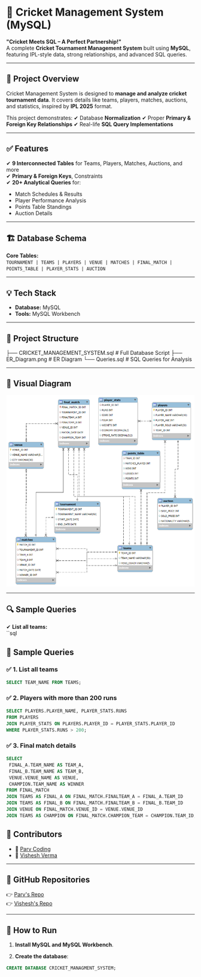 <!-- Banner Image -->


# 🏏 Cricket Management System (MySQL)

**"Cricket Meets SQL – A Perfect Partnership!"**  
A complete **Cricket Tournament Management System** built using **MySQL**, featuring IPL-style data, strong relationships, and advanced SQL queries.

---

## 📌 Project Overview
Cricket Management System is designed to **manage and analyze cricket tournament data**. It covers details like teams, players, matches, auctions, and statistics, inspired by **IPL 2025** format.

This project demonstrates:
✔ Database **Normalization**
✔ Proper **Primary & Foreign Key Relationships**
✔ Real-life **SQL Query Implementations**

---

 
## ✅ Features
✔ **9 Interconnected Tables** for Teams, Players, Matches, Auctions, and more  
✔ **Primary & Foreign Keys**, Constraints  
✔ **20+ Analytical Queries** for:  
   - Match Schedules & Results  
   - Player Performance Analysis  
   - Points Table Standings  
   - Auction Details  

---

## 🏗 Database Schema
**Core Tables:**  
`TOURNAMENT | TEAMS | PLAYERS | VENUE | MATCHES | FINAL_MATCH | POINTS_TABLE | PLAYER_STATS | AUCTION`

---

## 💡 Tech Stack
- **Database:** MySQL  
- **Tools:** MySQL Workbench  

---

## 📂 Project Structure

├── CRICKET_MANAGEMENT_SYSTEM.sql # Full Database Script
├── ER_Diagram.png # ER Diagram
└── Queries.sql # SQL Queries for Analysis


---

## 📸 Visual Diagram  
![ER Diagram](MAIN.SQL\ER_DIAGRAM.png)  

---

## 🔍 Sample Queries
✔ **List all teams:**  
``sql
## 📌 Sample Queries

### ✅ 1. List all teams
```sql
SELECT TEAM_NAME FROM TEAMS;
```

### ✅ 2. Players with more than 200 runs
```sql
SELECT PLAYERS.PLAYER_NAME, PLAYER_STATS.RUNS
FROM PLAYERS
JOIN PLAYER_STATS ON PLAYERS.PLAYER_ID = PLAYER_STATS.PLAYER_ID
WHERE PLAYER_STATS.RUNS > 200;
```

### ✅ 3. Final match details
```sql
SELECT
 FINAL_A.TEAM_NAME AS TEAM_A,
 FINAL_B.TEAM_NAME AS TEAM_B,
 VENUE.VENUE_NAME AS VENUE,
 CHAMPION.TEAM_NAME AS WINNER
FROM FINAL_MATCH
JOIN TEAMS AS FINAL_A ON FINAL_MATCH.FINALTEAM_A = FINAL_A.TEAM_ID
JOIN TEAMS AS FINAL_B ON FINAL_MATCH.FINALTEAM_B = FINAL_B.TEAM_ID
JOIN VENUE ON FINAL_MATCH.VENUE_ID = VENUE.VENUE_ID
JOIN TEAMS AS CHAMPION ON FINAL_MATCH.CHAMPION_TEAM = CHAMPION.TEAM_ID;
```


## 🤝 Contributors
* 👤 [Parv Coding](https://github.com/cjasoncode)
* 👤 [Vishesh Verma](https://github.com/Ogvishesh)

---

## 📌 GitHub Repositories
👉 [Parv's Repo](https://github.com/cjasoncode/CRICKET_MANAGMENT_SYSTEM)  
👉 [Vishesh's Repo](https://github.com/Ogvishesh/CRICKET_MANAGMENT_SYSTEM)

---

## 🚀 How to Run

1. **Install MySQL and MySQL Workbench**.

2. **Create the database**:

```sql
CREATE DATABASE CRICKET_MANAGMENT_SYSTEM;